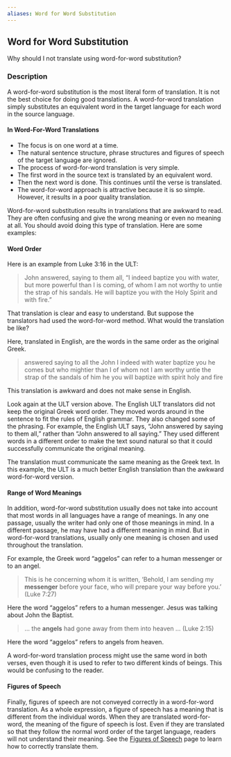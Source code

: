 ```yaml
---
aliases: Word for Word Substitution
---
```


## Word for Word Substitution

Why should I not translate using word-for-word substitution?

### Description

A word-for-word substitution is the most literal form of translation. It is not the best choice for doing good translations. A word-for-word translation simply substitutes an equivalent word in the target language for each word in the source language.

#### In Word-For-Word Translations

* The focus is on one word at a time.
* The natural sentence structure, phrase structures and figures of speech of the target language are ignored.
* The process of word-for-word translation is very simple.
* The first word in the source text is translated by an equivalent word.
* Then the next word is done. This continues until the verse is translated.
* The word-for-word approach is attractive because it is so simple. However, it results in a poor quality translation.

Word-for-word substitution results in translations that are awkward to read. They are often confusing and give the wrong meaning or even no meaning at all. You should avoid doing this type of translation. Here are some examples:

#### Word Order

Here is an example from Luke 3:16 in the ULT:

> John answered, saying to them all, “I indeed baptize you with water, but more powerful than I is coming, of whom I am not worthy to untie the strap of his sandals. He will baptize you with the Holy Spirit and with fire.”

That translation is clear and easy to understand. But suppose the translators had used the word-for-word method. What would the translation be like?

Here, translated in English, are the words in the same order as the original Greek.

> answered  saying  to all  the  John  I  indeed  with water baptize  you  he comes  but  who mightier than I of whom not I am worthy untie the strap of the sandals of him he you will baptize with spirit holy and fire

This translation is awkward and does not make sense in English.

Look again at the ULT version above. The English ULT translators did not keep the original Greek word order. They moved words around in the sentence to fit the rules of English grammar. They also changed some of the phrasing. For example, the English ULT says, “John answered by saying to them all,” rather than “John answered to all saying.” They used different words in a different order to make the text sound natural so that it could successfully communicate the original meaning.

The translation must communicate the same meaning as the Greek text. In this example, the ULT is a much better English translation than the awkward word-for-word version.

#### Range of Word Meanings

In addition, word-for-word substitution usually does not take into account that most words in all languages have a range of meanings. In any one passage, usually the writer had only one of those meanings in mind. In a different passage, he may have had a different meaning in mind. But in word-for-word translations, usually only one meaning is chosen and used throughout the translation.

For example, the Greek word “aggelos” can refer to a human messenger or to an angel.

> This is he concerning whom it is written, ‘Behold, I am sending my **messenger** before your face, who will prepare your way before you.’ (Luke 7:27)

Here the word “aggelos” refers to a human messenger. Jesus was talking about John the Baptist.

> … the **angels** had gone away from them into heaven … (Luke 2:15)

Here the word “aggelos” refers to angels from heaven.

A word-for-word translation process might use the same word in both verses, even though it is used to refer to two different kinds of beings. This would be confusing to the reader.

#### Figures of Speech

Finally, figures of speech are not conveyed correctly in a word-for-word translation. As a whole expression, a figure of speech has a meaning that is different from the individual words. When they are translated word-for-word, the meaning of the figure of speech is lost. Even if they are translated so that they follow the normal word order of the target language, readers will not understand their meaning. See the [Figures of Speech](figs-intro.md) page to learn how to correctly translate them.
